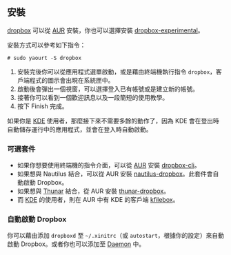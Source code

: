## 安裝

[dropbox](https://aur.archlinux.org/packages/dropbox/) 可以從 [AUR](/index.php/Arch_User_Repository "Arch User Repository") 安裝，你也可以選擇安裝 [dropbox-experimental](https://aur.archlinux.org/packages/dropbox-experimental/)。

安裝方式可以參考如下指令：

```
# sudo yaourt -S dropbox

```

1.  安裝完後你可以從應用程式選單啟動，或是藉由終端機執行指令 `dropbox`，客戶端程式的圖示會出現在系統匣中。
2.  啟動後會彈出一個視窗，可以選擇登入已有帳號或是建立新的帳號。
3.  接著你可以看到一個歡迎訊息以及一段簡短的使用教學。
4.  按下 Finish 完成。

如果你是 [KDE](/index.php/KDE "KDE") 使用者，那麼接下來不需要多餘的動作了，因為 KDE 會在登出時自動儲存運行中的應用程式，並會在登入時自動啟動。

### 可選套件

*   如果你想要使用終端機的指令介面，可以從 [AUR](/index.php/Arch_User_Repository "Arch User Repository") 安裝 [dropbox-cli](https://aur.archlinux.org/packages/dropbox-cli/)。
*   如果想與 Nautilus 結合，可以從 AUR 安裝 [nautilus-dropbox](https://aur.archlinux.org/packages/nautilus-dropbox/)。此套件會自動啟動 Dropbox。
*   如果想與 [Thunar](/index.php/Thunar "Thunar") 結合，從 AUR 安裝 [thunar-dropbox](https://aur.archlinux.org/packages/thunar-dropbox/)。
*   而 [KDE](/index.php/KDE "KDE") 的使用者，則在 AUR 中有 KDE 的客戶端 [kfilebox](https://aur.archlinux.org/packages/kfilebox/)。

### 自動啟動 Dropbox

你可以藉由添加 `dropboxd` 至 `~/.xinitrc`（或 `autostart`，根據你的設定）來自動啟動 Dropbox。或者你也可以添加至 [Daemon](/index.php/Daemon "Daemon") 中。